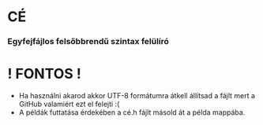 # CÉ

### Egyfejfájlos felsőbbrendű szintax felülíró

# ! FONTOS !
- Ha használni akarod akkor UTF-8 formátumra átkell állítsad a fájlt mert a GitHub valamiért ezt el felejti :(
- A példák futtatása érdekében a cé.h fájlt másold át a példa mappába.
